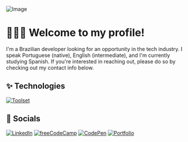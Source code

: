 ![Image](https://github.com/user-attachments/assets/7f3ea190-b1e1-48bb-a98a-10c3b997406c)

# 👨🏻‍💻 Welcome to my profile!

I'm a Brazilian developer looking for an opportunity in the tech industry. I speak Portuguese (native), English (intermediate), and I'm currently studying Spanish. If you're interested in reaching out, please do so by checking out my contact info below.

## ✨ Technologies

[![Toolset](https://skillicons.dev/icons?i=react,styledcomponents,ts,js,sass,css,html,markdown,git,linux,vscode)](https://skillicons.dev)

## 📌 Socials

[![LinkedIn](https://img.shields.io/badge/LinkedIn-blue?style=for-the-badge&logo=naver&logoColor=white)](https://www.linkedin.com/in/gabrielgmbarros "LinkedIn")
[![freeCodeCamp](https://img.shields.io/badge/FreeCodeCamp-0A0A23?style=for-the-badge&logo=freecodecamp&logoColor=white)](https://www.freecodecamp.org/GracilianoOG "freeCodeCamp")
[![CodePen](https://img.shields.io/badge/Codepen-black?style=for-the-badge&logo=codepen&logoColor=white)](https://codepen.io/GracilianoOG "CodePen")
[![Portfolio](https://img.shields.io/badge/Portfolio-491F59?style=for-the-badge&logo=homeAdvisor&logoColor=white)](https://gracilianoog.github.io/portfolio/ "Portfolio")

<!-- <div align="center">
  <a href="https://github.com/anuraghazra/github-readme-stats">
    <img src="https://github-readme-stats.vercel.app/api/top-langs/?username=GracilianoOG&theme=radical&layout=compact&exclude_repo=ordem-de-servico-tcc-faetec" />
    <img src="https://github-readme-stats.vercel.app/api?username=GracilianoOG&theme=radical&hide_title=true&hide_rank=true" />
  </a>
</div> -->
<!-- [![alt](image)](url "title") -->
<!-- 
Useful links

Images of Technologies
https://devicon.dev/

Images of Social Networks
https://shields.io/category/social

Colors and Icons
https://simpleicons.org/
-->
